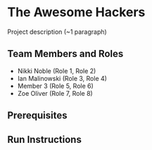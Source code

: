 # The Awesome Hackers

Project description (~1 paragraph)

## Team Members and Roles

* Nikki Noble (Role 1, Role 2)
* Ian Malinowski (Role 3, Role 4)
* Member 3 (Role 5, Role 6)
* Zoe Oliver (Role 7, Role 8)

## Prerequisites

## Run Instructions
